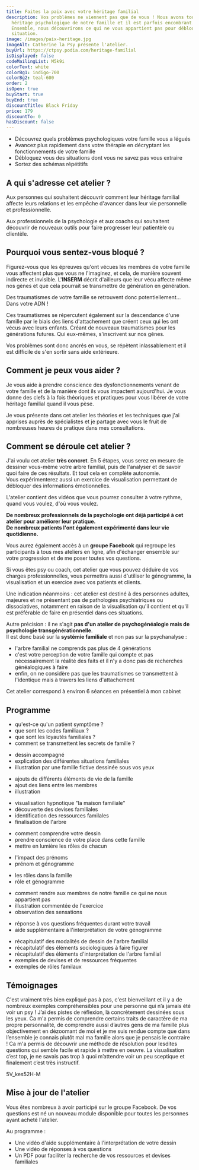 ```yaml
---
title: Faites la paix avec votre héritage familial
description: Vos problèmes ne viennent pas que de vous ! Nous avons tous un
  héritage psychologique de notre famille et il est parfois encombrant.
  Ensemble, nous découvrirons ce qui ne vous appartient pas pour débloquer votre
  situation.
image: /images/paix-heritage.jpg
imageAlt: Catherine la Psy présente l'atelier.
buyUrl: https://ctpsy.podia.com/heritage-familial
isDisplayed: false
codeMailingList: M5k9i
colorText: white
colorBg1: indigo-700
colorBg2: teal-600
order: 2
isOpen: true
buyStart: true
buyEnd: true
discountTitle: Black Friday
price: 179
discountTo: 0
hasDiscount: false
---
```


<display-text display='frame'>

- Découvrez quels problèmes psychologiques votre famille vous a légués
- Avancez plus rapidement dans votre thérapie en décryptant les fonctionnements de votre famille
- Débloquez vous des situations dont vous ne savez pas vous extraire
- Sortez des schémas répétitifs

</display-text>

## A qui s'adresse cet atelier ?

Aux personnes qui souhaitent découvrir comment leur héritage familial affecte leurs relations et les empêche d'avancer dans leur vie personnelle et professionnelle.

Aux professionnels de la psychologie et aux coachs qui souhaitent découvrir de nouveaux outils pour faire progresser leur patientèle ou clientèle.

## Pourquoi vous sentez-vous bloqué ?

Figurez-vous que les épreuves qu'ont vécues les membres de votre famille vous affectent plus que vous ne l'imaginez, et cela, de manière souvent indirecte et invisible. L'**INSERM** décrit d'ailleurs que leur vécu affecte même nos gènes et que cela pourrait se transmettre de génération en génération.

<display-text>
Des traumatismes de votre famille se retrouvent donc potentiellement... Dans votre ADN !
</display-text>

Ces traumatismes se répercutent également sur la descendance d'une famille par le biais des liens d'attachement que créent ceux qui les ont vécus avec leurs enfants. Créant de nouveaux traumatismes pour les générations futures. Qui eux-mêmes, s'inscrivent sur nos gênes.

Vos problèmes sont donc ancrés en vous, se répètent inlassablement et il est difficile de s'en sortir sans aide extérieure.

## Comment je peux vous aider ?

Je vous aide à prendre conscience des dysfonctionnements venant de votre famille et de la manière dont ils vous impactent aujourd'hui. Je vous donne des clefs à la fois théoriques et pratiques pour vous libérer de votre héritage familial quand il vous pèse.

Je vous présente dans cet atelier les théories et les techniques que j'ai apprises auprès de spécialistes et je partage avec vous le fruit de nombreuses heures de pratique dans mes consultations.

## Comment se déroule cet atelier ?

J'ai voulu cet atelier **très concret**. En 5 étapes, vous serez en mesure de dessiner vous-même votre arbre familial, puis de l'analyser et de savoir quoi faire de ces résultats. Et tout cela en complète autonomie.\
Vous expérimenterez aussi un exercice de visualisation permettant de débloquer des informations émotionnelles.

<display-text>L'atelier contient des vidéos que vous pourrez consulter à votre rythme, quand vous voulez, d'où vous voulez.</display-text>

**De nombreux professionnels de la psychologie ont déjà participé à cet atelier pour améliorer leur pratique.**\
**De nombreux patients l'ont également expérimenté dans leur vie quotidienne.**

Vous aurez également accès à un **groupe Facebook** qui regroupe les participants à tous mes ateliers en ligne, afin d'échanger ensemble sur votre progression et de me poser toutes vos questions.

Si vous êtes psy ou coach, cet atelier que vous pouvez déduire de vos charges professionnelles, vous permettra aussi d'utiliser le génogramme, la visualisation et un exercice avec vos patients et clients.

Une indication néanmoins : cet atelier est destiné à des personnes adultes, majeures et ne présentant pas de pathologies psychiatriques ou dissociatives, notamment en raison de la visualisation qu'il contient et qu'il est préférable de faire en présentiel dans ces situations.

Autre précision : il ne s'agit **pas d'un atelier de psychogénéalogie mais de psychologie transgénérationnelle**.\
Il est donc basé sur la **systémie familiale** et non pas sur la psychanalyse :

- l'arbre familial ne comprends pas plus de 4 générations
- c'est votre perception de votre famille qui compte et pas nécessairement la réalité des faits et il n'y a donc pas de recherches généalogiques à faire
- enfin, on ne considère pas que les traumatismes se transmettent à l'identique mais à travers les liens d'attachement

<display-text>Cet atelier correspond à environ 6 séances en présentiel à mon cabinet</display-text>

## Programme

<expandable title="Module 1 : partie théorique ">

- qu'est-ce qu'un patient symptôme ?
- que sont les codes familiaux ?
- que sont les loyautés familiales ?
- comment se transmettent les secrets de famille ?

</expandable>

<expandable title="Module 2 : dessiner son arbre familial">

- dessin accompagné
- explication des différentes situations familiales
- illustration par une famille fictive dessinée sous vos yeux

</expandable>

<expandable title="Module 3 : éléments sociologiques">

- ajouts de différents éléments de vie de la famille
- ajout des liens entre les membres
- illustration

</expandable>

<expandable title="Module 4 : travail émotionnel">

- visualisation hypnotique "la maison familiale"
- découverte des devises familiales
- identification des ressources familales
- finalisation de l'arbre

</expandable>

<expandable title="Module 5 : interprétation de l'arbre familial">

- comment comprendre votre dessin
- prendre conscience de votre place dans cette famille
- mettre en lumière les rôles de chacun

</expandable>

<expandable title="Module 6 : la place des prénoms dans la famille (ajouté en juin 2021)">

- l'impact des prénoms
- prénom et génogramme

</expandable>

<expandable title="Module 7 : les rôles familiaux (ajouté en juin 2021)">

- les rôles dans la famille
- rôle et génogramme

</expandable>

<expandable title="Module 8 : exercice de libération émotionnelle">

- comment rendre aux membres de notre famille ce qui ne nous appartient pas
- illustration commentée de l'exercice
- observation des sensations

</expandable>

<expandable title="Module supplémentaire (ajouté en janvier 2021)">

- réponse à vos questions fréquentes durant votre travail
- aide supplémentaire à l'interprétation de votre génogramme

</expandable>

<expandable title="Documents supports">

- récapitulatif des modalités de dessin de l'arbre familial
- récapitulatif des éléments sociologiques à faire figurer
- récapitulatif des éléments d'interprétation de l'arbre familial
- exemples de devises et de ressources fréquentes
- exemples de rôles familaux

</expandable>

<pictos-atelier></pictos-atelier>

<presentation></presentation>

## Témoignages

<testimonials>
<testimonial author="Sonia" image="woman1">
  C'est vraiment très bien expliqué pas à pas, c'est bienveillant et il y a de nombreux exemples compréhensibles pour une personne qui n’a jamais été voir un psy ! J’ai des pistes de réflexion, là concrètement dessinées sous les yeux.
</testimonial>

<testimonial author="Anne-Lise" image="woman2">
Ca m'a permis de comprendre certains traits de caractère de ma propre personnalité, de comprendre aussi d’autres gens de ma famille plus objectivement en dézoomant de moi et je me suis rendue compte que dans l’ensemble je connais plutôt mal ma famille alors que je pensais le contraire !
</testimonial>

<testimonial author="Cédric" image="man1">
Ca m'a permis de découvrir une méthode de résolution pour lesdites questions qui semble facile et rapide à mettre en oeuvre.
</testimonial>

<testimonial author="Clément" image="man2">
La visualisation c’est top, je ne savais pas trop à quoi m’attendre voir un peu sceptique et finalement c’est très instructif.
</testimonial>
</testimonials>

<embed-youtube>5V_kes52H-M</embed-youtube>

## Mise à jour de l'atelier

Vous êtes nombreux à avoir participé sur le groupe Facebook. De vos questions est né un nouveau module disponible pour toutes les personnes ayant acheté l'atelier.

Au programme :

- Une vidéo d'aide supplémentaire à l'interprétation de votre dessin
- Une vidéo de réponses à vos questions
- Un PDF pour faciliter la recherche de vos ressources et devises familiales
